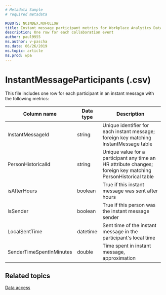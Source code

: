 ```yaml
---
# Metadata Sample
# required metadata

ROBOTS: NOINDEX,NOFOLLOW
title: Instant message participant metrics for Workplace Analytics Data export
description: One row for each collaboration event
author: paul9955
ms.author: v-pascha
ms.date: 06/26/2019
ms.topic: article
ms.prod: wpa
---
```


# InstantMessageParticipants (.csv)

This file includes one row for each participant in an instant message with the following metrics:
       
|Column name|Data type|Description|      
|-----------------|---------------|-----------------|      
| InstantMessageId | string | Unique identifier for each instant message; foreign key matching InstantMessage table |
| PersonHistoricalId | string | Unique value for a participant any time an HR attribute changes; foreign key matching PersonHistorical table |
| isAfterHours | boolean | True if this instant message was sent after hours |
| IsSender | boolean | True if this person was the instant message sender |
| LocalSentTime | datetime | Sent time of the instant message in the participant's local time |
| SenderTimeSpentInMinutes | double | Time spent in instant message, approximation |

## Related topics

[Data access](./data-access.md)